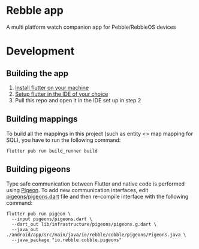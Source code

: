# Rebble app

A multi platform watch companion app for Pebble/RebbleOS devices

# Development

## Building the app

1. [Install flutter on your machine](https://flutter.dev/docs/get-started/install)
2. [Setup flutter in the IDE of your choice](https://flutter.dev/docs/get-started/editor)
3. Pull this repo and open it in the IDE set up in step 2

## Building mappings

To build all the mappings in this project (such as entity <> map mapping for SQL), you have to
run the following command:

`flutter pub run build_runner build`

## Building pigeons

Type safe communication between Flutter and native code is performed 
using [Pigeon](https://pub.dev/packages/pigeon). To add new communication interfaces, edit
[pigeons/pigeons.dart](pigeons/pigeons.dart) file and then re-compile interface
with the following command:

```
flutter pub run pigeon \
  --input pigeons/pigeons.dart \
  --dart_out lib/infrastructure/pigeons/pigeons.g.dart \
  --java_out ./android/app/src/main/java/io/rebble/cobble/pigeons/Pigeons.java \
  --java_package "io.rebble.cobble.pigeons"
```